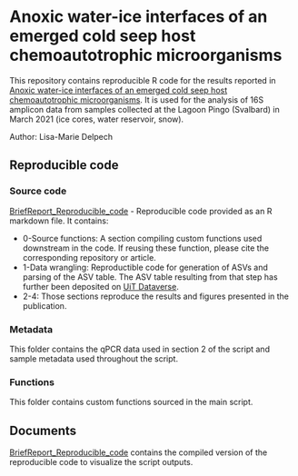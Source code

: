# Anoxic water-ice interfaces of an emerged cold seep host chemoautotrophic microorganisms

This repository contains reproducible R code for the results reported in [Anoxic water-ice interfaces of an emerged cold seep host chemoautotrophic microorganisms]().
It is used for the analysis of 16S amplicon data from samples collected at the Lagoon Pingo (Svalbard) in March 2021 (ice cores, water reservoir, snow).  

Author: Lisa-Marie Delpech

## Reproducible code

### Source code

[BriefReport_Reproducible_code](https://github.com/lmdelpech/MethanIce-BriefReport-LP-ICE-2021/blob/main/BriefReport_Reproducible_code.Rmd) - Reproducible code provided as an R markdown file. It contains:  

* 0-Source functions: A section compiling custom functions used downstream in the code. If reusing these function, please cite the corresponding repository or article. 
* 1-Data wrangling: Reproductible code for generation of ASVs and parsing of the ASV table. The ASV table resulting from that step has further been deposited on [UiT Dataverse](). 
* 2-4: Those sections reproduce the results and figures presented in the publication.

### Metadata

This folder contains the qPCR data used in section 2 of the script and sample metadata used throughout the script. 

### Functions

This folder contains custom functions sourced in the main script. 

## Documents

[BriefReport_Reproducible_code](https://github.com/lmdelpech/MethanIce-BriefReport-LP-ICE-2021/blob/main/Documents/BriefReport_Reproducible_code.md) contains the compiled version of the reproducible code to visualize the script outputs.

